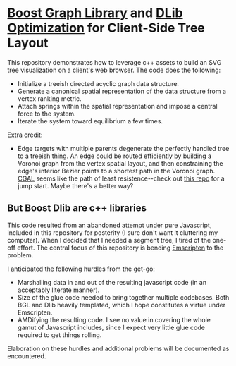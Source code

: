 [Boost Graph Library](http://www.boost.org/doc/libs/release/libs/graph/) and [DLib Optimization](http://dlib.net/optimization.html) for Client-Side Tree Layout
===============================================================================================================================================================

This repository demonstrates how to leverage c++ assets to build an SVG tree visualization on a client's web browser.
The code does the following:
* Initialize a treeish directed acyclic graph data structure.
* Generate a canonical spatial representation of the data structure from a vertex ranking metric.
* Attach springs within the spatial representation and impose a central force to the system.
* Iterate the system toward equilibrium a few times.

Extra credit:
* Edge targets with multiple parents degenerate the perfectly handled tree to a treeish thing.
  An edge could be routed efficiently by building a Voronoi graph from the vertex spatial layout, and
  then constraining the edge's interior Bezier points to a shortest path in the Voronoi graph.
  [CGAL](http://doc.cgal.org) seems like the path of least resistence--check out [this repo](https://github.com/marcosscriven/cgaljs) for a jump start.
  Maybe there's a better way?


But Boost Dlib are c++ libraries
--------------------------------

This code resulted from an abandoned attempt under pure Javascript, included in this repository for posterity (I sure don't want it cluttering my computer).
When I decided that I needed a segment tree, I tired of the one-off effort.
The central focus of this repository is bending [Emscripten](https://github.com/kripken/emscripten) to the problem.

I anticipated the following hurdles from the get-go:
* Marshalling data in and out of the resulting javascript code (in an acceptably literate manner).
* Size of the glue code needed to bring together multiple codebases.
  Both BGL and Dlib heavily templated, which I hope constitutes a virtue under Emscripten.
* AMDifying the resulting code.
  I see no value in covering the whole gamut of Javascript includes, since I expect very little glue code required to get things rolling.

Elaboration on these hurdles and additional problems will be documented as encountered.
